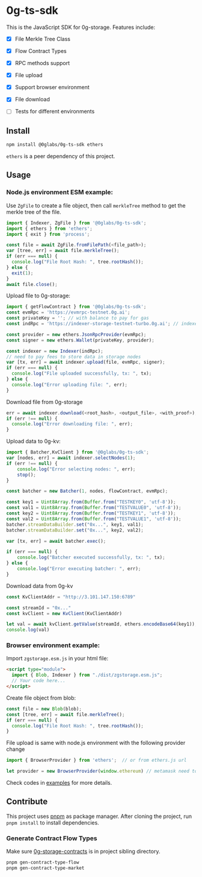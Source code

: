 # 0g-ts-sdk

This is the JavaScript SDK for 0g-storage. Features include:

- [x] File Merkle Tree Class
- [x] Flow Contract Types
- [x] RPC methods support
- [x] File upload
- [x] Support browser environment
- [x] File download
- [ ] Tests for different environments


## Install

```sh
npm install @0glabs/0g-ts-sdk ethers
```

`ethers` is a peer dependency of this project.

## Usage

### Node.js environment ESM example:

Use `ZgFile` to create a file object, then call `merkleTree` method to get the merkle tree of the file.

```js
import { Indexer, ZgFile } from '@0glabs/0g-ts-sdk';
import { ethers } from 'ethers';
import { exit } from 'process';

const file = await ZgFile.fromFilePath(<file_path>);
var [tree, err] = await file.merkleTree();
if (err === null) {
  console.log("File Root Hash: ", tree.rootHash());
} else {
  exit(1);
}
await file.close();
```

Upload file to 0g-storage:

```js
import { getFlowContract } from '@0glabs/0g-ts-sdk';
const evmRpc = 'https://evmrpc-testnet.0g.ai';
const privateKey = ''; // with balance to pay for gas
const indRpc = 'https://indexer-storage-testnet-turbo.0g.ai'; // indexer rpc

const provider = new ethers.JsonRpcProvider(evmRpc);
const signer = new ethers.Wallet(privateKey, provider);

const indexer = new Indexer(indRpc);
// need to pay fees to store data in storage nodes
var [tx, err] = await indexer.upload(file, evmRpc, signer);
if (err === null) {
  console.log("File uploaded successfully, tx: ", tx);
} else {
  console.log("Error uploading file: ", err);
}
```

Download file from 0g-storage

```js
err = await indexer.download(<root_hash>, <output_file>, <with_proof>);
if (err !== null) {
  console.log("Error downloading file: ", err);
}
```

Upload data to 0g-kv:

```js
import { Batcher,KvClient } from '@0glabs/0g-ts-sdk';
var [nodes, err] = await indexer.selectNodes(1);
if (err !== null) {
    console.log("Error selecting nodes: ", err);
    stop();
}

const batcher = new Batcher(1, nodes, flowContract, evmRpc);

const key1 = Uint8Array.from(Buffer.from("TESTKEY0", 'utf-8'));
const val1 = Uint8Array.from(Buffer.from("TESTVALUE0", 'utf-8'));
const key2 = Uint8Array.from(Buffer.from("TESTKEY1", 'utf-8'));
const val2 = Uint8Array.from(Buffer.from("TESTVALUE1", 'utf-8'));
batcher.streamDataBuilder.set("0x...", key1, val1);
batcher.streamDataBuilder.set("0x...", key2, val2);

var [tx, err] = await batcher.exec();

if (err === null) {
    console.log("Batcher executed successfully, tx: ", tx);
} else {
    console.log("Error executing batcher: ", err);
}
```

Download data from 0g-kv
```js
const KvClientAddr = "http://3.101.147.150:6789"

const streamId = "0x..."
const kvClient = new KvClient(KvClientAddr)

let val = await kvClient.getValue(streamId, ethers.encodeBase64(key1));
console.log(val)
```

### Browser environment example:

Import `zgstorage.esm.js` in your html file:

```html
<script type="module">
  import { Blob, Indexer } from "./dist/zgstorage.esm.js";
  // Your code here...
</script>
```

Create file object from blob:

```js
const file = new Blob(blob);
const [tree, err] = await file.merkleTree();
if (err === null) {
  console.log("File Root Hash: ", tree.rootHash());
}
```

File upload is same with node.js environment with the following provider change

```js
import { BrowserProvider } from 'ethers';  // or from ethers.js url

let provider = new BrowserProvider(window.ethereum) // metamask need to be installed
```

Check codes in [examples](./examples) for more details.

## Contribute

This project uses [pnpm](https://pnpm.js.org/) as package manager. After cloning the project, run `pnpm install` to install dependencies.

### Generate Contract Flow Types

Make sure [0g-storage-contracts](https://github.com/0glabs/0g-storage-contracts) is in project sibling directory.

```sh
pnpm gen-contract-type-flow
pnpm gen-contract-type-market
```
